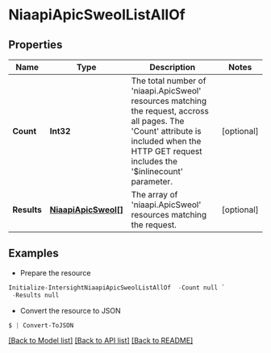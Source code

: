 # NiaapiApicSweolListAllOf
## Properties

Name | Type | Description | Notes
------------ | ------------- | ------------- | -------------
**Count** | **Int32** | The total number of &#39;niaapi.ApicSweol&#39; resources matching the request, accross all pages. The &#39;Count&#39; attribute is included when the HTTP GET request includes the &#39;$inlinecount&#39; parameter. | [optional] 
**Results** | [**NiaapiApicSweol[]**](NiaapiApicSweol.md) | The array of &#39;niaapi.ApicSweol&#39; resources matching the request. | [optional] 

## Examples

- Prepare the resource
```powershell
Initialize-IntersightNiaapiApicSweolListAllOf  -Count null `
 -Results null
```

- Convert the resource to JSON
```powershell
$ | Convert-ToJSON
```

[[Back to Model list]](../README.md#documentation-for-models) [[Back to API list]](../README.md#documentation-for-api-endpoints) [[Back to README]](../README.md)

